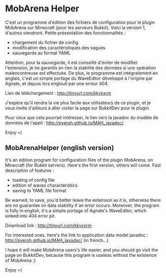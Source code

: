MobArena Helper
==============

C'est un programme d'édition des fichiers de configuration pour le plugin MobArena sur Minecraft (pour les serveurs Bukkit). Voici la version 1, d'autres viendront. Petite présentation des fonctionnalités :
- chargement du fichier de config
- modification des caractéristiques des vagues
- sauvegarde au format YAML

Attention, pour la sauvegarde, il est conseillé d'éviter de modifier l'extension, je ne garantis en rien la stabilité des données si une opération malencontreuse est effectuée.
De plus, le programme est intégralement en anglais, c'est un simple portage du WaveEditor développé à l'origine par Agnate, et depuis lors englouti par une erreur 404.

Lien de téléchargement : http://tinyurl.com/kkvxxrm

J'espère qu'il rendra la vie plus facile aux utilisateurs de ce plugin, et je vous invite d'ailleurs à aller visiter la page sur BukkitDev pour le plugin.

Pour ceux que cela pourrait intéresser, le lien vers la javadoc du modèle de données de l'appli :
http://pyeroh.github.io/MAH_javadoc/

Enjoy =)




MobArenaHelper (english version)
-------------

It's an edition program for configuration files of the plugin MobArena, on Minecraft (for Bukkit servers). Here's the first version, others will come. Fast description of features :
- loading of config file
- edition of waves characteristics
- saving to YAML file format
 
Be warned, to save, you'd better leave the extension as it is, otherwise there are no guarantee on data stability if an error occurs.
Moreover, the program is fully in english, it's a simple portage of Agnate's WaveEditor, which sinked into 404 error pit.

Download link : http://tinyurl.com/kkvxxrm

For interested ones, here's the link to application data model javadoc :
http://pyeroh.github.io/MAH_javadoc/ (in french...)

I hope it will make MobArena users's life easier, and you should go visit the page on BukkitDev, because this program is useless without the existence of MobArena ;)

Enjoy =)
